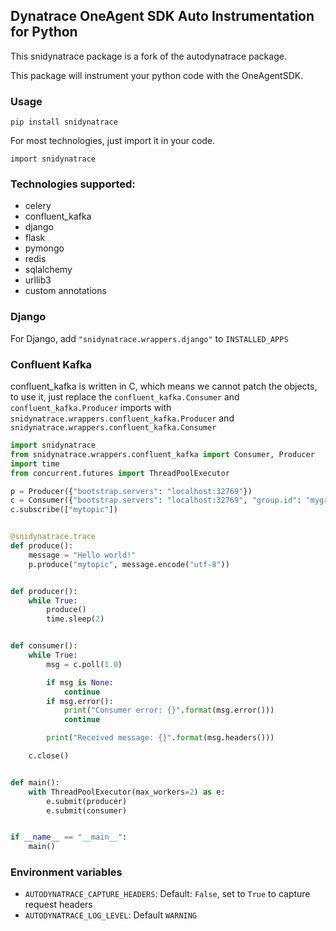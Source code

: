 ##  Dynatrace OneAgent SDK Auto Instrumentation for Python

This snidynatrace package is a fork of the autodynatrace package.

This package will instrument your python code with the OneAgentSDK.

### Usage

`pip install snidynatrace`

For most technologies, just import it in your code.

`import snidynatrace`

### Technologies supported:

- celery
- confluent_kafka
- django
- flask
- pymongo
- redis
- sqlalchemy
- urllib3
- custom annotations

### Django

For Django, add `"snidynatrace.wrappers.django"` to `INSTALLED_APPS`

### Confluent Kafka

confluent_kafka is written in C, which means we cannot patch the objects, to use it, just replace the `confluent_kafka.Consumer` and `confluent_kafka.Producer` imports with `snidynatrace.wrappers.confluent_kafka.Producer` and `snidynatrace.wrappers.confluent_kafka.Consumer`

```python
import snidynatrace
from snidynatrace.wrappers.confluent_kafka import Consumer, Producer
import time
from concurrent.futures import ThreadPoolExecutor

p = Producer({"bootstrap.servers": "localhost:32769"})
c = Consumer({"bootstrap.servers": "localhost:32769", "group.id": "mygroup", "auto.offset.reset": "earliest"})
c.subscribe(["mytopic"])


@snidynatrace.trace
def produce():
    message = "Hello world!"
    p.produce("mytopic", message.encode("utf-8"))


def producer():
    while True:
        produce()
        time.sleep(2)


def consumer():
    while True:
        msg = c.poll(1.0)

        if msg is None:
            continue
        if msg.error():
            print("Consumer error: {}".format(msg.error()))
            continue

        print("Received message: {}".format(msg.headers()))

    c.close()


def main():
    with ThreadPoolExecutor(max_workers=2) as e:
        e.submit(producer)
        e.submit(consumer)


if __name__ == "__main__":
    main()
```

### Environment variables

* `AUTODYNATRACE_CAPTURE_HEADERS`: Default: `False`, set to `True` to capture request headers
* `AUTODYNATRACE_LOG_LEVEL`: Default `WARNING`
